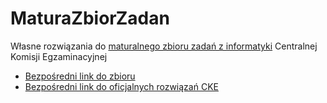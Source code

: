 # MaturaZbiorZadan
Własne rozwiązania do [maturalnego zbioru zadań z informatyki](https://www.cke.edu.pl/egzamin-maturalny/egzamin-w-nowej-formule/materialy-dodatkowe/materialy-dla-uczniow-i-nauczycieli/zbiory-zadan/) Centralnej Komisji Egzaminacyjnej

* [Bezpośredni link do zbioru](https://www.cke.edu.pl/images/_EGZAMIN_MATURALNY_OD_2015/Materialy/Zbiory_zadan/Matura_Zbi%C3%B3r_zada%C5%84_Informatyka.pdf)
* [Bezpośredni link do oficjalnych rozwiązań CKE](https://www.cke.edu.pl/images/_EGZAMIN_MATURALNY_OD_2015/Materialy/Zbiory_zadan/inf-pr-rozwiazania.zip)

